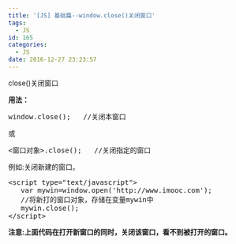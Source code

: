 ```yaml
---
title: '[JS] 基础篇--window.close()关闭窗口'
tags:
  - JS
id: 165
categories:
  - JS
date: 2016-12-27 23:23:57
---
```


close()关闭窗口

**用法：**

<div>
<pre class="code">window.close();   //关闭本窗口</pre>

或

<pre class="code">&lt;窗口对象&gt;.close();   //关闭指定的窗口</pre>
</div>

例如:关闭新建的窗口。

<div>
<pre class="code">&lt;script type="text/javascript"&gt;
   var mywin=window.open('http://www.imooc.com'); 
   //将新打的窗口对象，存储在变量mywin中
   mywin.close();
&lt;/script&gt;</pre>
</div>

**注意:上面代码在打开新窗口的同时，关闭该窗口，看不到被打开的窗口。**